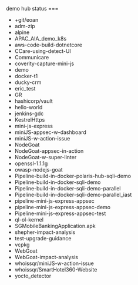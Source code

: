 demo hub status === 
* +git/eoan
* adm-zip
* alpine
* APAC_AIA_demo_k8s
* aws-code-build-dotnetcore
* CCare-using-detect-UI
* Communicare
* coverity-capture-mini-js
* demo
* docker-t1
* ducky-crm
* eric_test
* GR
* hashicorp/vault
* hello-world
* jenkins-gdc
* KestrelHttps
* mini-js-express
* miniJS-appsec-w-dashboard
* miniJS-w-action-issue
* NodeGoat
* NodeGoat-appsec-in-action
* NodeGoat-w-super-linter
* openssl-1.1.1g
* owasp-nodejs-goat
* Pipeline-build-in-docker-polaris-hub-sqli-demo
* Pipeline-build-in-docker-sqli-demo
* Pipeline-build-in-docker-sqli-demo-parallel
* Pipeline-build-in-docker-sqli-demo-parallel_iast
* pipeline-mini-js-express-appsec
* pipeline-mini-js-express-appsec-demo
* Pipeline-mini-js-express-appsec-test
* ql-ol-kernel
* SGMobileBankingApplication.apk
* shepher-impact-analysis
* test-upgrade-guidance
* vcpkg
* WebGoat
* WebGoat-impact-analysis
* whoissqr/miniJS-w-action-issue
* whoissqr/SmartHotel360-Website
* yocto_detector
